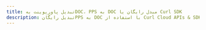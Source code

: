 ---title: تبدیل پاورپوینت بهDOC، PPS به DOC مبدل رایگان یا Curl SDKdescription: تبدیل رایگانPPS به DOC با استفاده از Curl Cloud APIs & SDK. همچنین اسناد Microsoft PowerPoint را در Cloud ایجاد، ویرایش و رندر کنید.---